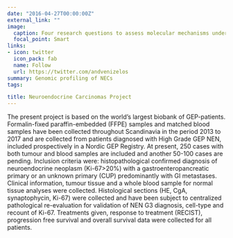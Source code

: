 ```yaml
---
date: "2016-04-27T00:00:00Z"
external_link: ""
image:
  caption: Four research questions to assess molecular mechanisms underlying development of GEP-NEC
  focal_point: Smart
links:
- icon: twitter
  icon_pack: fab
  name: Follow
  url: https://twitter.com/andvenizelos
summary: Genomic profiling of NECs
tags:

title: Neuroendocrine Carcinomas Project
---
```


The present project is based on the world’s largest biobank of GEP-patients. Formalin-fixed paraffin-embedded (FFPE) samples and matched blood samples have been collected throughout Scandinavia in the period 2013 to 2017 and are collected from patients diagnosed with High Grade GEP NEN, included prospectively in a Nordic GEP Registry. At present, 250 cases with both tumour and blood samples are included and another 50-100 cases are pending. Inclusion criteria were: histopathological confirmed diagnosis of neuroendocrine neoplasm (Ki-67>20%) with a gastroenteropancreatic primary or an unknown primary (CUP) predominantly with GI metastases. Clinical information, tumour tissue and a whole blood sample for normal tissue analyses were collected. Histological sections (HE, CgA, synaptophycin, Ki-67) were collected and have been subject to centralized pathological re-evaluation for validation of NEN G3 diagnosis, cell-type and recount of Ki-67. Treatments given, response to treatment (RECIST), progression free survival and overall survival data were collected for all patients.